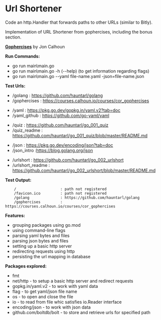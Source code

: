 # Url Shortener

Code an http.Handler that forwards paths to other URLs (similar to Bitly).

Implementation of URL Shortener from gophercises, including the bonus section.

**[Gophercises](https://courses.calhoun.io/courses/cor_gophercises)**  by Jon Calhoun

**Run Commands:**

- go run main\main.go
- go run main\main.go -h (--help) (to get information regarding flags)
- go run main\main.go --yaml file-name.yaml -json=file-name.json

**Test Urls:**

- /golang : <https://github.com/hauntarl/golang>
- /gophercises : <https://courses.calhoun.io/courses/cor_gophercises>
* /yaml : <https://pkg.go.dev/gopkg.in/yaml.v2?tab=doc>
* /yaml_github : <https://github.com/go-yaml/yaml>
- /quiz : <https://github.com/hauntarl/go_001_quiz>
- /quiz_readme : <https://github.com/hauntarl/go_001_quiz/blob/master/README.md>
* /json : <https://pkg.go.dev/encoding/json?tab=doc>
* /json_intro :<https://blog.golang.org/json>
- /urlshort : <https://github.com/hauntarl/go_002_urlshort>
- /urlshort_readme : https://github.com/hauntarl/go_002_urlshort/blob/master/README.md

**Test Output:**

        /                    : path not registered
        /favicon.ico         : path not registered
        /golang              : https://github.com/hauntarl/golang
        /gophercises         : https://courses.calhoun.io/courses/cor_gophercises

**Features:**

- grouping packages using go.mod
- using command-line flags
- parsing yaml bytes and files
- parsing json bytes and files
- setting up a basic http server
- redirecting requests using http
- persisting the url mapping in database

**Packages explored:**

- fmt
- net/http - to setup a basic http server and redirect requests
- gopkg.in/yaml.v2 - to work with yaml data
- flag - to get yaml/json file name
- os - to open and close the file
- io - to read from file whic satisfies io.Reader interface
- encoding/json - to work with json data
- github.com/boltdb/bolt - to store and retrieve urls for specified path
